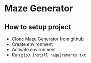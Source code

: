 # Maze Generator
## How to setup project
* Clone Maze Generator from github 
* Create environment 
* Activate environment
* Run `pip3 install requirements.txt`
